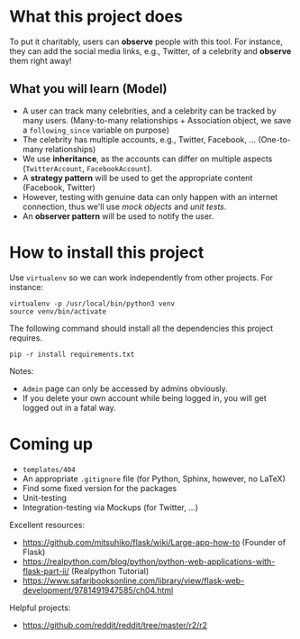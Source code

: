 What this project does
======================

To put it charitably, users can **observe** people with this tool. For
instance, they can add the social media links, e.g., Twitter, of a
celebrity and **observe** them right away!

What you will learn (Model)
----------------------------
* A user can track many celebrities, and a celebrity can be tracked by many users. (Many-to-many relationships + Association object, we save a `following_since` variable on purpose)
* The celebrity has multiple accounts, e.g., Twitter, Facebook, ... (One-to-many relationships)
* We use **inheritance**, as the accounts can differ on multiple aspects (`TwitterAccount`, `FacebookAccount`). 
* A **strategy pattern** will be used to get the appropriate content (Facebook, Twitter)
* However, testing with genuine data can only happen with an internet connection, thus we'll use *mock objects* and *unit tests*. 
* An **observer pattern** will be used to notify the user.


How to install this project
===========================

Use `virtualenv` so we can work independently from other projects. For
instance:

```
virtualenv -p /usr/local/bin/python3 venv
source venv/bin/activate
```

The following command should install all the dependencies this project
requires.

```
pip -r install requirements.txt
```

Notes: 
* `Admin` page can only be accessed by admins obviously. 
* If you delete your own account while being logged in, you will get logged out
  in a fatal way.  

Coming up
==========

* `templates/404`
* An appropriate `.gitignore` file (for Python, Sphinx, however, no LaTeX)
* Find some fixed version for the packages
* Unit-testing
* Integration-testing via Mockups (for Twitter, ...) 

Excellent resources:
* https://github.com/mitsuhiko/flask/wiki/Large-app-how-to (Founder of Flask) 
* https://realpython.com/blog/python/python-web-applications-with-flask-part-ii/ (Realpython Tutorial) 
* https://www.safaribooksonline.com/library/view/flask-web-development/9781491947585/ch04.html

Helpful projects: 
* https://github.com/reddit/reddit/tree/master/r2/r2

